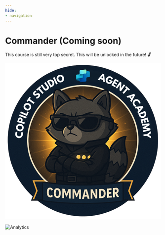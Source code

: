 ```yaml
---
hide:
- navigation
---
```


# Commander (Coming soon)

This course is still very top secret. This will be unlocked in the future! 🔓

![Commander](../images/mcs-agent-academy-commander-badge.png)

<!-- markdownlint-disable-next-line MD033 -->
<img src="https://m365-visitor-stats.azurewebsites.net/agent-academy/commander" alt="Analytics" />
